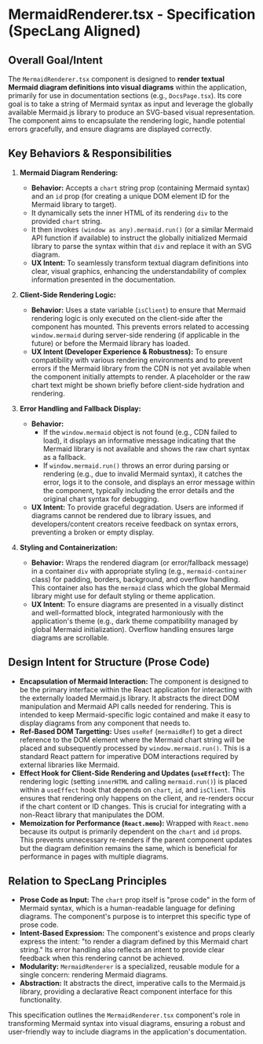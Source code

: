 # MermaidRenderer.tsx - Specification (SpecLang Aligned)

## Overall Goal/Intent

The `MermaidRenderer.tsx` component is designed to **render textual Mermaid diagram definitions into visual diagrams** within the application, primarily for use in documentation sections (e.g., `DocsPage.tsx`). Its core goal is to take a string of Mermaid syntax as input and leverage the globally available Mermaid.js library to produce an SVG-based visual representation. The component aims to encapsulate the rendering logic, handle potential errors gracefully, and ensure diagrams are displayed correctly.

## Key Behaviors & Responsibilities

1.  **Mermaid Diagram Rendering:**
    *   **Behavior:** Accepts a `chart` string prop (containing Mermaid syntax) and an `id` prop (for creating a unique DOM element ID for the Mermaid library to target).
    *   It dynamically sets the inner HTML of its rendering `div` to the provided `chart` string.
    *   It then invokes `(window as any).mermaid.run()` (or a similar Mermaid API function if available) to instruct the globally initialized Mermaid library to parse the syntax within that `div` and replace it with an SVG diagram.
    *   **UX Intent:** To seamlessly transform textual diagram definitions into clear, visual graphics, enhancing the understandability of complex information presented in the documentation.

2.  **Client-Side Rendering Logic:**
    *   **Behavior:** Uses a state variable (`isClient`) to ensure that Mermaid rendering logic is only executed on the client-side after the component has mounted. This prevents errors related to accessing `window.mermaid` during server-side rendering (if applicable in the future) or before the Mermaid library has loaded.
    *   **UX Intent (Developer Experience & Robustness):** To ensure compatibility with various rendering environments and to prevent errors if the Mermaid library from the CDN is not yet available when the component initially attempts to render. A placeholder or the raw chart text might be shown briefly before client-side hydration and rendering.

3.  **Error Handling and Fallback Display:**
    *   **Behavior:**
        *   If the `window.mermaid` object is not found (e.g., CDN failed to load), it displays an informative message indicating that the Mermaid library is not available and shows the raw chart syntax as a fallback.
        *   If `window.mermaid.run()` throws an error during parsing or rendering (e.g., due to invalid Mermaid syntax), it catches the error, logs it to the console, and displays an error message within the component, typically including the error details and the original chart syntax for debugging.
    *   **UX Intent:** To provide graceful degradation. Users are informed if diagrams cannot be rendered due to library issues, and developers/content creators receive feedback on syntax errors, preventing a broken or empty display.

4.  **Styling and Containerization:**
    *   **Behavior:** Wraps the rendered diagram (or error/fallback message) in a container `div` with appropriate styling (e.g., `mermaid-container` class) for padding, borders, background, and overflow handling. This container also has the `mermaid` class which the global Mermaid library might use for default styling or theme application.
    *   **UX Intent:** To ensure diagrams are presented in a visually distinct and well-formatted block, integrated harmoniously with the application's theme (e.g., dark theme compatibility managed by global Mermaid initialization). Overflow handling ensures large diagrams are scrollable.

## Design Intent for Structure (Prose Code)

*   **Encapsulation of Mermaid Interaction:** The component is designed to be the primary interface within the React application for interacting with the externally loaded Mermaid.js library. It abstracts the direct DOM manipulation and Mermaid API calls needed for rendering. This is intended to keep Mermaid-specific logic contained and make it easy to display diagrams from any component that needs to.
*   **Ref-Based DOM Targetting:** Uses `useRef` (`mermaidRef`) to get a direct reference to the DOM element where the Mermaid chart string will be placed and subsequently processed by `window.mermaid.run()`. This is a standard React pattern for imperative DOM interactions required by external libraries like Mermaid.
*   **Effect Hook for Client-Side Rendering and Updates (`useEffect`):** The rendering logic (setting `innerHTML` and calling `mermaid.run()`) is placed within a `useEffect` hook that depends on `chart`, `id`, and `isClient`. This ensures that rendering only happens on the client, and re-renders occur if the chart content or ID changes. This is crucial for integrating with a non-React library that manipulates the DOM.
*   **Memoization for Performance (`React.memo`):** Wrapped with `React.memo` because its output is primarily dependent on the `chart` and `id` props. This prevents unnecessary re-renders if the parent component updates but the diagram definition remains the same, which is beneficial for performance in pages with multiple diagrams.

## Relation to SpecLang Principles

*   **Prose Code as Input:** The `chart` prop itself is "prose code" in the form of Mermaid syntax, which is a human-readable language for defining diagrams. The component's purpose is to interpret this specific type of prose code.
*   **Intent-Based Expression:** The component's existence and props clearly express the intent: "to render a diagram defined by this Mermaid chart string." Its error handling also reflects an intent to provide clear feedback when this rendering cannot be achieved.
*   **Modularity:** `MermaidRenderer` is a specialized, reusable module for a single concern: rendering Mermaid diagrams.
*   **Abstraction:** It abstracts the direct, imperative calls to the Mermaid.js library, providing a declarative React component interface for this functionality.

This specification outlines the `MermaidRenderer.tsx` component's role in transforming Mermaid syntax into visual diagrams, ensuring a robust and user-friendly way to include diagrams in the application's documentation.